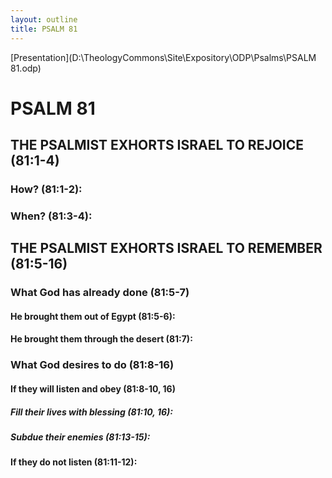 ```yaml
---
layout: outline
title: PSALM 81
---
```

[Presentation](D:\TheologyCommons\Site\Expository\ODP\Psalms\PSALM 81.odp)
# PSALM 81 
## THE PSALMIST EXHORTS ISRAEL TO REJOICE (81:1-4) 
###  How? (81:1-2): 
###  When? (81:3-4): 
## THE PSALMIST EXHORTS ISRAEL TO REMEMBER (81:5-16) 
###  What God has already done (81:5-7) 
####  He brought them out of Egypt (81:5-6): 
####  He brought them through the desert (81:7): 
###  What God desires to do (81:8-16) 
####  If they will listen and obey (81:8-10, 16) 
#####  Fill their lives with blessing (81:10, 16): 
#####  Subdue their enemies (81:13-15): 
####  If they do not listen (81:11-12): 
